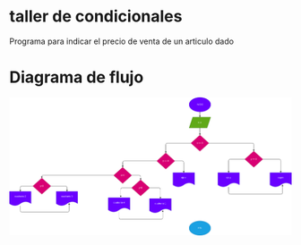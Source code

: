 # taller de condicionales
Programa para indicar el precio de venta de un articulo dado

# Diagrama de flujo
![Diagrama de flujo](diagrama.png "Diagrama de flujo")